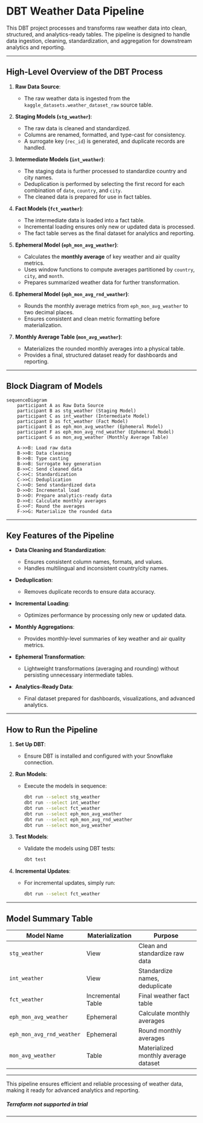 # DBT Weather Data Pipeline

This DBT project processes and transforms raw weather data into clean, structured, and analytics-ready tables. The pipeline is designed to handle data ingestion, cleaning, standardization, and aggregation for downstream analytics and reporting.

---

## High-Level Overview of the DBT Process

1. **Raw Data Source**:
   - The raw weather data is ingested from the `kaggle_datasets.weather_dataset_raw` source table.

2. **Staging Models (`stg_weather`)**:
   - The raw data is cleaned and standardized.
   - Columns are renamed, formatted, and type-cast for consistency.
   - A surrogate key (`rec_id`) is generated, and duplicate records are handled.

3. **Intermediate Models (`int_weather`)**:
   - The staging data is further processed to standardize country and city names.
   - Deduplication is performed by selecting the first record for each combination of `date`, `country`, and `city`.
   - The cleaned data is prepared for use in fact tables.

4. **Fact Models (`fct_weather`)**:
   - The intermediate data is loaded into a fact table.
   - Incremental loading ensures only new or updated data is processed.
   - The fact table serves as the final dataset for analytics and reporting.

5. **Ephemeral Model (`eph_mon_avg_weather`)**:
   - Calculates the **monthly average** of key weather and air quality metrics.
   - Uses window functions to compute averages partitioned by `country`, `city`, and `month`.
   - Prepares summarized weather data for further transformation.

6. **Ephemeral Model (`eph_mon_avg_rnd_weather`)**:
   - Rounds the monthly average metrics from `eph_mon_avg_weather` to two decimal places.
   - Ensures consistent and clean metric formatting before materialization.

7. **Monthly Average Table (`mon_avg_weather`)**:
   - Materializes the rounded monthly averages into a physical table.
   - Provides a final, structured dataset ready for dashboards and reporting.

---

## Block Diagram of Models

```mermaid
sequenceDiagram
    participant A as Raw Data Source
    participant B as stg_weather (Staging Model)
    participant C as int_weather (Intermediate Model)
    participant D as fct_weather (Fact Model)
    participant E as eph_mon_avg_weather (Ephemeral Model)
    participant F as eph_mon_avg_rnd_weather (Ephemeral Model)
    participant G as mon_avg_weather (Monthly Average Table)

    A->>B: Load raw data
    B->>B: Data cleaning
    B->>B: Type casting
    B->>B: Surrogate key generation
    B->>C: Send cleaned data
    C->>C: Standardization
    C->>C: Deduplication
    C->>D: Send standardized data
    D->>D: Incremental load
    D->>D: Prepare analytics-ready data
    D->>E: Calculate monthly averages
    E->>F: Round the averages
    F->>G: Materialize the rounded data
```

---

## Key Features of the Pipeline

- **Data Cleaning and Standardization**:
  - Ensures consistent column names, formats, and values.
  - Handles multilingual and inconsistent country/city names.

- **Deduplication**:
  - Removes duplicate records to ensure data accuracy.

- **Incremental Loading**:
  - Optimizes performance by processing only new or updated data.

- **Monthly Aggregations**:
  - Provides monthly-level summaries of key weather and air quality metrics.

- **Ephemeral Transformation**:
  - Lightweight transformations (averaging and rounding) without persisting unnecessary intermediate tables.

- **Analytics-Ready Data**:
  - Final dataset prepared for dashboards, visualizations, and advanced analytics.

---

## How to Run the Pipeline

1. **Set Up DBT**:
   - Ensure DBT is installed and configured with your Snowflake connection.

2. **Run Models**:
   - Execute the models in sequence:
     ```bash
     dbt run --select stg_weather
     dbt run --select int_weather
     dbt run --select fct_weather
     dbt run --select eph_mon_avg_weather
     dbt run --select eph_mon_avg_rnd_weather
     dbt run --select mon_avg_weather
     ```

3. **Test Models**:
   - Validate the models using DBT tests:
     ```bash
     dbt test
     ```

4. **Incremental Updates**:
   - For incremental updates, simply run:
     ```bash
     dbt run --select fct_weather
     ```

---

## Model Summary Table

| Model Name              | Materialization | Purpose |
| ------------------------ | --------------- | ------- |
| `stg_weather`            | View             | Clean and standardize raw data |
| `int_weather`            | View             | Standardize names, deduplicate |
| `fct_weather`            | Incremental Table| Final weather fact table |
| `eph_mon_avg_weather`    | Ephemeral        | Calculate monthly averages |
| `eph_mon_avg_rnd_weather`| Ephemeral        | Round monthly averages |
| `mon_avg_weather`        | Table            | Materialized monthly average dataset |

---

This pipeline ensures efficient and reliable processing of weather data, making it ready for advanced analytics and reporting.

##### Terraform not supported in trial

---